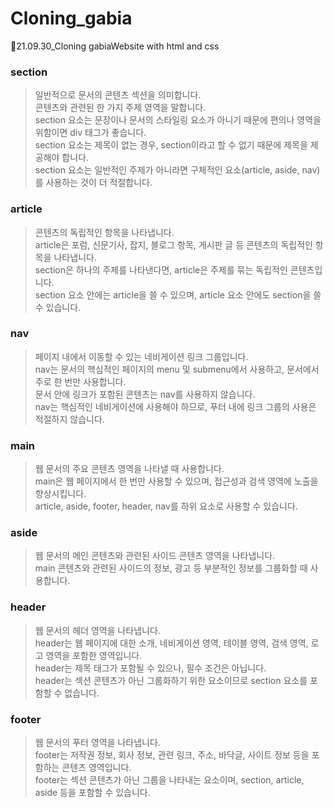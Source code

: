 # Cloning_gabia

🤯21.09.30_Cloning gabiaWebsite with html and css

### section

> 일반적으로 문서의 콘텐츠 섹션을 의미합니다.<br>
> 콘텐츠와 관련된 한 가지 주제 영역을 말합니다.<br>
> section 요소는 문장이나 문서의 스타일링 요소가 아니기 때문에 편의나 영역을 위함이면 div 태그가 좋습니다.<br>
> section 요소는 제목이 없는 경우, section이라고 할 수 없기 때문에 제목을 제공해야 합니다.<br>
> section 요소는 일반적인 주제가 아니라면 구체적인 요소(article, aside, nav)를 사용하는 것이 더 적절합니다.<br>

### article

> 콘텐츠의 독립적인 항목을 나타냅니다.<br>
> article은 포럼, 신문기사, 잡지, 블로그 항목, 게시판 글 등 콘텐츠의 독립적인 항목을 나타냅니다.<br>
> section은 하나의 주제를 나타낸다면, article은 주제를 묶는 독립적인 콘텐츠입니다.<br>
> section 요소 안에는 article을 쓸 수 있으며, article 요소 안에도 section을 쓸 수 있습니다.<br>

### nav

> 페이지 내에서 이동할 수 있는 네비게이션 링크 그룹입니다.<br>
> nav는 문서의 핵심적인 페이지의 menu 및 submenu에서 사용하고, 문서에서 주로 한 번만 사용합니다.<br>
> 문서 안에 링크가 포함된 콘텐츠는 nav를 사용하지 않습니다.<br>
> nav는 핵심적인 네비게이션에 사용해야 하므로, 푸터 내에 링크 그룹의 사용은 적절하지 않습니다.<br>

### main

> 웹 문서의 주요 콘텐츠 영역을 나타낼 때 사용합니다.<br>
> main은 웹 페이지에서 한 번만 사용할 수 있으며, 접근성과 검색 영역에 노출을 향상시킵니다.<br>
> article, aside, footer, header, nav를 하위 요소로 사용할 수 있습니다.<br>

### aside

> 웹 문서의 메인 콘텐츠와 관련된 사이드 콘텐츠 영역을 나타냅니다.<br>
> main 콘텐츠와 관련된 사이드의 정보, 광고 등 부분적인 정보를 그룹화할 때 사용합니다.<br>

### header

> 웹 문서의 헤더 영역을 나타냅니다.<br>
> header는 웹 페이지에 대한 소개, 네비게이션 영역, 테이블 영역, 검색 영역, 로고 영역을 포함한 영역입니다.<br>
> header는 제목 태그가 포함될 수 있으나, 필수 조건은 아닙니다.<br>
> header는 섹션 콘텐츠가 아닌 그룹화하기 위한 요소이므로 section 요소를 포함할 수 없습니다.<br>

### footer

> 웹 문서의 푸터 영역을 나타냅니다.<br>
> footer는 저작권 정보, 회사 정보, 관련 링크, 주소, 바닥글, 사이트 정보 등을 포함하는 콘텐츠 영역입니다.<br>
> footer는 섹션 콘텐츠가 아닌 그룹을 나타내는 요소이며, section, article, aside 등을 포함할 수 있습니다.<br>

